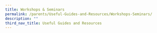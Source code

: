```yaml
---
title: Workshops & Seminars
permalink: /parents/Useful-Guides-and-Resources/Workshops-Seminars/
description: ""
third_nav_title: Useful Guides and Resources
---
```

